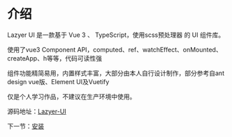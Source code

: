 # 介绍

Lazyer UI 是一款基于 Vue 3 、 TypeScript，使用scss预处理器 的 UI 组件库。

使用了vue3 Component API，computed、ref、watchEffect、onMounted、createApp、h等等，代码可读性强

组件功能精简易用，内置样式丰富，大部分由本人自行设计制作，部分参考自ant design vue版、Element UI及Vuetify

仅是个人学习作品，不建议在生产环境中使用。

源码地址：[Lazyer-UI](https://github.com/Jarrett817/lazyer-ui)

下一节：[安装](#/doc/install)